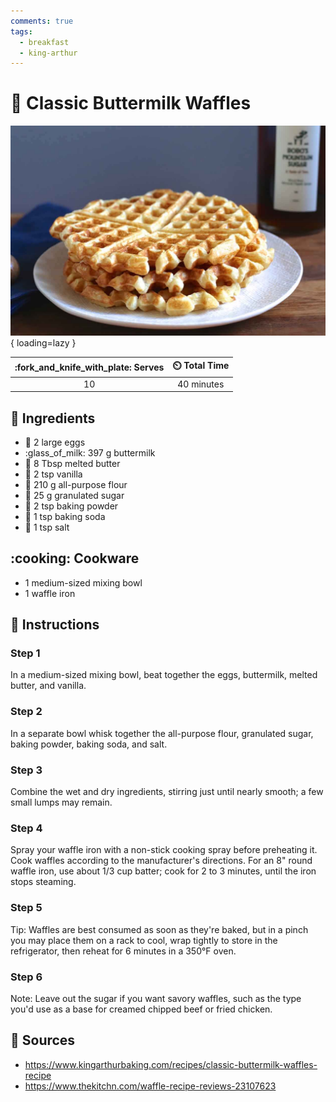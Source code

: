 ```yaml
---
comments: true
tags:
  - breakfast
  - king-arthur
---
```

# :waffle: Classic Buttermilk Waffles

![Classic Buttermilk Waffles](../assets/images/classic-buttermilk-waffles.jpg){ loading=lazy }

| :fork_and_knife_with_plate: Serves | :timer_clock: Total Time |
|:----------------------------------:|:-----------------------: |
| 10 | 40 minutes |

## :salt: Ingredients

- :egg: 2 large eggs
- :glass_of_milk: 397 g buttermilk
- :butter: 8 Tbsp melted butter
- :icecream: 2 tsp vanilla
- :ear_of_rice: 210 g all-purpose flour
- :candy: 25 g granulated sugar
- :dash: 2 tsp baking powder
- :cup_with_straw: 1 tsp baking soda
- :salt: 1 tsp salt

## :cooking: Cookware

- 1 medium-sized mixing bowl
- 1 waffle iron

## :pencil: Instructions

### Step 1

In a medium-sized mixing bowl, beat together the eggs, buttermilk, melted butter, and vanilla.

### Step 2

In a separate bowl whisk together the all-purpose flour, granulated sugar, baking powder, baking soda, and salt.

### Step 3

Combine the wet and dry ingredients, stirring just until nearly smooth; a few small lumps may remain.

### Step 4

Spray your waffle iron with a non-stick cooking spray before preheating it. Cook waffles according to the manufacturer's
directions. For an 8" round waffle iron, use about 1/3 cup batter; cook for 2 to 3 minutes, until the iron stops
steaming.

### Step 5

Tip: Waffles are best consumed as soon as they're baked, but in a pinch you may place them on a rack to cool, wrap
tightly to store in the refrigerator, then reheat for 6 minutes in a 350°F oven.

### Step 6

Note: Leave out the sugar if you want savory waffles, such as the type you'd use as a base for creamed chipped beef or
fried chicken.

## :link: Sources

- <https://www.kingarthurbaking.com/recipes/classic-buttermilk-waffles-recipe>
- <https://www.thekitchn.com/waffle-recipe-reviews-23107623>
